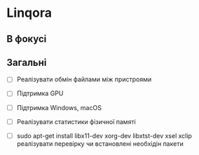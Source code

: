 
# Linqora



## В фокусі



## Загальні

- [ ] Реалізувати обмін файлами між пристроями
- [ ] Підтримка GPU
- [ ] Підтримка Windows, macOS
- [ ] Реалізувати статистики фізичної памяті
- [ ] sudo apt-get install libx11-dev xorg-dev libxtst-dev xsel xclip реалізувати перевірку чи встановлені необхідін пакети

